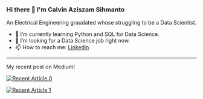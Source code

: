### Hi there 👋 I'm Calvin Aziszam Sihmanto

An Electrical Engineering graudated whose struggling to be a Data Scientist.

- 🌱 I’m currently learning Python and SQL for Data Science.
- 👯 I’m looking for a Data Science job right now.
- 📫 How to reach me: [Linkedin](https://www.linkedin.com/in/calvin-aziszam-sihmanto/)
---

My recent post on Medium!

<a target="_blank" href="https://github-readme-medium-recent-article.vercel.app/medium/@aziszamcalvin/0"><img src="https://github-readme-medium-recent-article.vercel.app/medium/@aziszamcalvin/0" alt="Recent Article 0"> 

<a target="_blank" href="https://github-readme-medium-recent-article.vercel.app/medium/@aziszamcalvin/1"><img src="https://github-readme-medium-recent-article.vercel.app/medium/@aziszamcalvin/1" alt="Recent Article 1"> 
